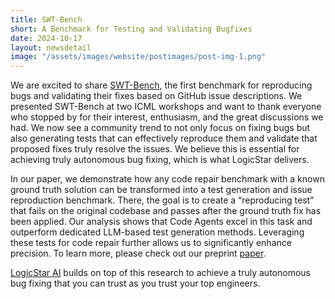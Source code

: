 ```yaml
---
title: SWT-Bench
short: A Benchmark for Testing and Validating Bugfixes
date: 2024-10-17
layout: newsdetail
image: "/assets/images/website/postimages/post-img-1.png"
---
```


<!-- ![image]({{ "/assets/images/website/postimages/post-img-1.jpeg" | relative_url }}) -->

We are excited to share <a href="https://github.com/logic-star-ai/SWT-Bench">SWT-Bench</a>, the first benchmark for reproducing bugs and validating their fixes based on GitHub issue descriptions. We presented SWT-Bench at two ICML workshops and want to thank everyone who stopped by for their interest, enthusiasm, and the great discussions we had. We now see a community trend to not only focus on fixing bugs but also generating tests that can effectively reproduce them and validate that proposed fixes truly resolve the issues. We believe this is essential for achieving truly autonomous bug fixing, which is what LogicStar delivers.

In our paper, we demonstrate how any code repair benchmark with a known ground truth solution can be transformed into a test generation and issue reproduction benchmark. There, the goal is to create a “reproducing test” that fails on the original codebase and passes after the ground truth fix has been applied. Our analysis shows that Code Agents excel in this task and outperform dedicated LLM-based test generation methods. Leveraging these tests for code repair further allows us to significantly enhance precision. To learn more, please check out our preprint <a href="https://arxiv.org/abs/2406.12952">paper</a>.

<a href="https://logicstar.ai/">LogicStar AI</a>  builds on top of this research to achieve a truly autonomous bug fixing that you can trust as you trust your top engineers. 

